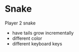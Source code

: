 # Snake

Player 2 snake 
- have tails grow incrementally
- different color
- different keyboard keys
